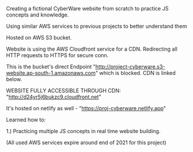 Creating a fictional CyberWare website from scratch to practice JS concepts and knowledge.

Using similar AWS services to previous projects to better understand them

Hosted on AWS S3 bucket.

Website is using the AWS Cloudfront service for a CDN. Redirecting all HTTP requests to HTTPS for secure conn.

This is the bucket's direct Endpoint "http://project-cyberware.s3-website.ap-south-1.amazonaws.com" which is blocked. CDN is linked below.

WEBSITE FULLY ACCESSIBLE THROUGH CDN: "http://d24yr5j6bukzc9.cloudfront.net"

It's hosted on netlify as well - "https://proj-cyberware.netlify.app"

Learned how to:

1.) Practicing multiple JS concepts in real time website building.


(All used AWS services expire around end of 2021 for this project)
